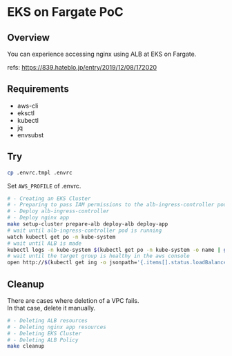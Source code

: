 # EKS on Fargate PoC

## Overview

You can experience accessing nginx using ALB at EKS on Fargate.

refs: https://839.hateblo.jp/entry/2019/12/08/172020

## Requirements

- aws-cli
- eksctl
- kubectl
- jq
- envsubst

## Try

```bash
cp .envrc.tmpl .envrc
```

Set `AWS_PROFILE` of .envrc.

```bash
# - Creating an EKS Cluster
# - Preparing to pass IAM permissions to the alb-ingress-controller pod
# - Deploy alb-ingress-controller
# - Deploy nginx app
make setup-cluster prepare-alb deploy-alb deploy-app
# wait until alb-ingress-controller pod is running
watch kubectl get po -n kube-system
# wait until ALB is made
kubectl logs -n kube-system $(kubectl get po -n kube-system -o name | grep alb | cut -d/ -f2) -f
# wait until the target group is healthy in the aws console
open http://$(kubectl get ing -o jsonpath='{.items[].status.loadBalancer.ingress[].hostname}')
```

## Cleanup

There are cases where deletion of a VPC fails.  
In that case, delete it manually.

```bash
# - Deleting ALB resources
# - Deleting nginx app resources
# - Deleting EKS Cluster
# - Deleting ALB Policy
make cleanup
```
